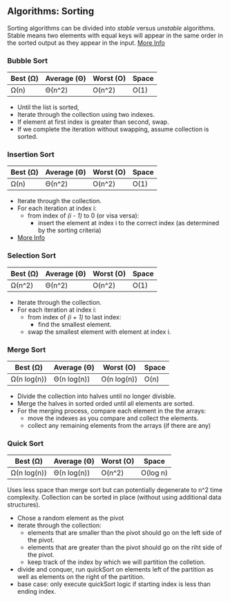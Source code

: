 ## Algorithms: Sorting
Sorting algorithms can be divided into *stable* versus *unstable* algorithms. Stable means two elements with equal keys will appear in the same order in the sorted output as they appear in the input.
[More Info](https://stackoverflow.com/questions/1517793/what-is-stability-in-sorting-algorithms-and-why-is-it-important)

### Bubble Sort
| Best (Ω) | Average (Θ) | Worst (O) | Space |
|----------|-------------|-----------|-------|
|   Ω(n)   |   Θ(n^2)    |   O(n^2)  |  O(1) |
* Until the list is sorted,
* Iterate through the collection using two indexes.
* If element at first index is greater than second, swap.
* If we complete the iteration without swapping, assume collection is sorted.

### Insertion Sort
| Best (Ω) | Average (Θ) | Worst (O) | Space |
|----------|-------------|-----------|-------|
|   Ω(n)   |   Θ(n^2)    |   O(n^2)  |  O(1) |

* Iterate through the collection.
* For each iteration at index i:
  * from index of *(i - 1)* to 0 (or visa versa):
    * insert the element at index i to the correct index (as determined by the sorting criteria)
* [More Info](https://www.geeksforgeeks.org/insertion-sort/)

### Selection Sort
| Best (Ω) | Average (Θ) | Worst (O) | Space |
|----------|-------------|-----------|-------|
|   Ω(n^2) |   Θ(n^2)    |   O(n^2)  |  O(1) |
* Iterate through the collection.
* For each iteration at index i:
  * from index of *(i + 1)* to last index:
    * find the smallest element.
  * swap the smallest element with element at index i.

### Merge Sort
| Best (Ω)      | Average (Θ)      | Worst (O)      | Space |
|---------------|------------------|----------------|-------|
|   Ω(n log(n)) |   Θ(n log(n))    |   O(n log(n))  |  O(n) |
* Divide the collection into halves until no longer divisble.
* Merge the halves in sorted orded until all elements are sorted.
* For the merging process, compare each element in the the arrays:
  * move the indexes as you compare and collect the elements.
  * collect any remaining elements from the arrays (if there are any)

### Quick Sort
| Best (Ω)      | Average (Θ)      | Worst (O)      | Space     |
|---------------|------------------|----------------|-----------|
|   Ω(n log(n)) |   Θ(n log(n))    |   O(n^2)       |  O(log n) |

Uses less space than merge sort but can potentially degenerate to n^2 time complexity. Collection can be sorted in place (without using additional data structures).
* Chose a random element as the pivot
* iterate through the collection:
  * elements that are smaller than the pivot should go on the left side of the pivot.
  * elements that are greater than the pivot should go on the riht side of the pivot.
  * keep track of the index by which we will partition the colletion.
* divide and conquer, run quickSort on elements left of the partition as well as elements on the right of the partition.
* base case: only execute quickSort logic if starting index is less than ending index.